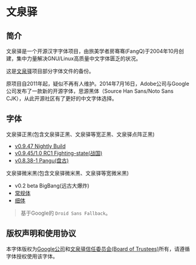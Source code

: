 # 文泉驿

## 简介
文泉驿是一个开源汉字字体项目，由旅美学者房骞骞(FangQ)于2004年10月创建，集中力量解决GNU/Linux高质量中文字体匮乏的状况。

这是[文泉驿](https://sourceforge.net/projects/wqy/)项目部分字体文件的备份。

原项目自2011年起，疑似不再有人维护。2014年7月16日，Adobe公司与Google公司发布了一款新的开源字体，思源黑体（Source Han Sans/Noto Sans CJK），从此开源社区有了更好的中文字体选择。

## 字体
文泉驿正黑(包含文泉驿正黑、文泉驿等宽正黑、文泉驿点阵正黑)
- [v0.9.47 Nightly Build](fonts/wqy-zenhei-0.9.47.ttc)
- [v0.9.45/1.0 RC1 Fighting-state(战国)](fonts/wqy-zenhei-0.9.45.ttc)
- [v0.8.38-1 Pangu(盘古)](fonts/wqy-zenhei-0.8.38-1.ttc)

文泉驿微米黑(包含文泉驿微米黑、文泉驿等宽微米黑)
- v0.2 beta BigBang(远古大爆炸)
 - [常规体](fonts/wqy-microhei-0.2.0-beta.ttc)
 - [细体](fonts/wqy-microhei-lite-0.2.0-beta.ttc)

> 基于Google的 `Droid Sans Fallback`。

## 版权声明和使用协议
本字体版权为[Google公司](https://www.google.com/intl/en/contact/)和[文泉驿信任委员会(Board of Trustees)](http://wenq.org/wqy2/index.cgi?CopyrightPolicy)所有，请遵循字体授权使用该字体。
